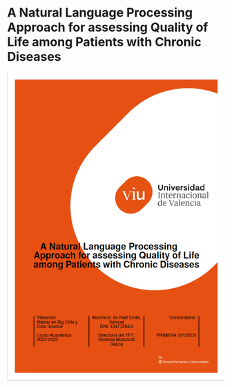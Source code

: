 # A Natural Language Processing Approach for assessing Quality of Life among Patients with Chronic Diseases

<p align="center">
  <img src="Data/titlepage.PNG" alt="Texto alternativo">
</p>
